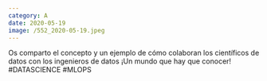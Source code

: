 ```yaml
--- 
category: A 
date: 2020-05-19 
image: /552_2020-05-19.jpeg 
--- 
```


Os comparto el concepto y un ejemplo de cómo colaboran los científicos de datos con los ingenieros de datos ¡Un mundo que hay que conocer! #DATASCIENCE #MLOPS